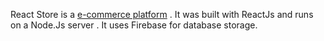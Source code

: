 React Store is a [e-commerce platform](https://react-store100.herokuapp.com/) . It was built with ReactJs and runs on  a Node.Js server . It uses Firebase for database storage.
